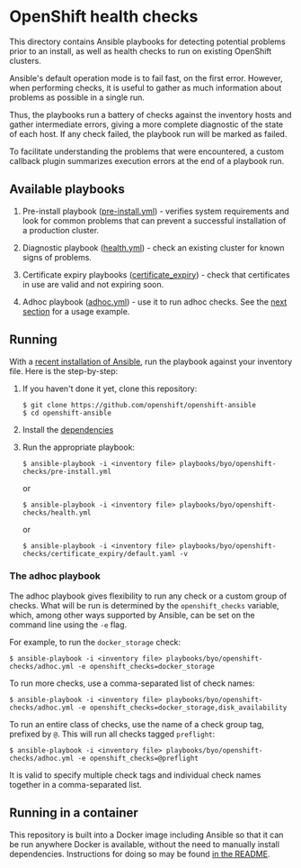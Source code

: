 # OpenShift health checks

This directory contains Ansible playbooks for detecting potential problems prior
to an install, as well as health checks to run on existing OpenShift clusters.

Ansible's default operation mode is to fail fast, on the first error. However,
when performing checks, it is useful to gather as much information about
problems as possible in a single run.

Thus, the playbooks run a battery of checks against the inventory hosts and
gather intermediate errors, giving a more complete diagnostic of the state of
each host. If any check failed, the playbook run will be marked as failed.

To facilitate understanding the problems that were encountered, a custom
callback plugin summarizes execution errors at the end of a playbook run.

## Available playbooks

1. Pre-install playbook ([pre-install.yml](pre-install.yml)) - verifies system
   requirements and look for common problems that can prevent a successful
   installation of a production cluster.

2. Diagnostic playbook ([health.yml](health.yml)) - check an existing cluster
   for known signs of problems.

3. Certificate expiry playbooks ([certificate_expiry](certificate_expiry)) -
   check that certificates in use are valid and not expiring soon.

4. Adhoc playbook ([adhoc.yml](adhoc.yml)) - use it to run adhoc checks.
   See the [next section](#the-adhoc-playbook) for a usage example.

## Running

With a [recent installation of Ansible](../../../README.md#setup), run the playbook
against your inventory file. Here is the step-by-step:

1. If you haven't done it yet, clone this repository:

    ```console
    $ git clone https://github.com/openshift/openshift-ansible
    $ cd openshift-ansible
    ```

2. Install the [dependencies](../../../README.md#setup)

3. Run the appropriate playbook:

    ```console
    $ ansible-playbook -i <inventory file> playbooks/byo/openshift-checks/pre-install.yml
    ```

    or

    ```console
    $ ansible-playbook -i <inventory file> playbooks/byo/openshift-checks/health.yml
    ```

    or

    ```console
    $ ansible-playbook -i <inventory file> playbooks/byo/openshift-checks/certificate_expiry/default.yaml -v
    ```

### The adhoc playbook

The adhoc playbook gives flexibility to run any check or a custom group of
checks. What will be run is determined by the `openshift_checks` variable,
which, among other ways supported by Ansible, can be set on the command line
using the `-e` flag.

For example, to run the `docker_storage` check:

```console
$ ansible-playbook -i <inventory file> playbooks/byo/openshift-checks/adhoc.yml -e openshift_checks=docker_storage
```

To run more checks, use a comma-separated list of check names:

```console
$ ansible-playbook -i <inventory file> playbooks/byo/openshift-checks/adhoc.yml -e openshift_checks=docker_storage,disk_availability
```

To run an entire class of checks, use the name of a check group tag, prefixed by `@`. This will run all checks tagged `preflight`:

```console
$ ansible-playbook -i <inventory file> playbooks/byo/openshift-checks/adhoc.yml -e openshift_checks=@preflight
```

It is valid to specify multiple check tags and individual check names together
in a comma-separated list.

## Running in a container

This repository is built into a Docker image including Ansible so that it can
be run anywhere Docker is available, without the need to manually install dependencies.
Instructions for doing so may be found [in the README](../../../README_CONTAINER_IMAGE.md).
